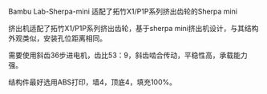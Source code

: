 # 
Bambu Lab-Sherpa-mini
适配了拓竹X1/P1P系列挤出齿轮的Sherpa mini

挤出机适配了拓竹X1/P1P系列挤出齿轮，基于sherpa mini挤出机设计，与其结构外观类似，安装孔位距离相同。

需要使用斜齿36步进电机，齿比53：9，斜齿啮合传动，平稳性高，承载能力强。

结构件最好选用ABS打印，墙4，顶底4，填充100%。

